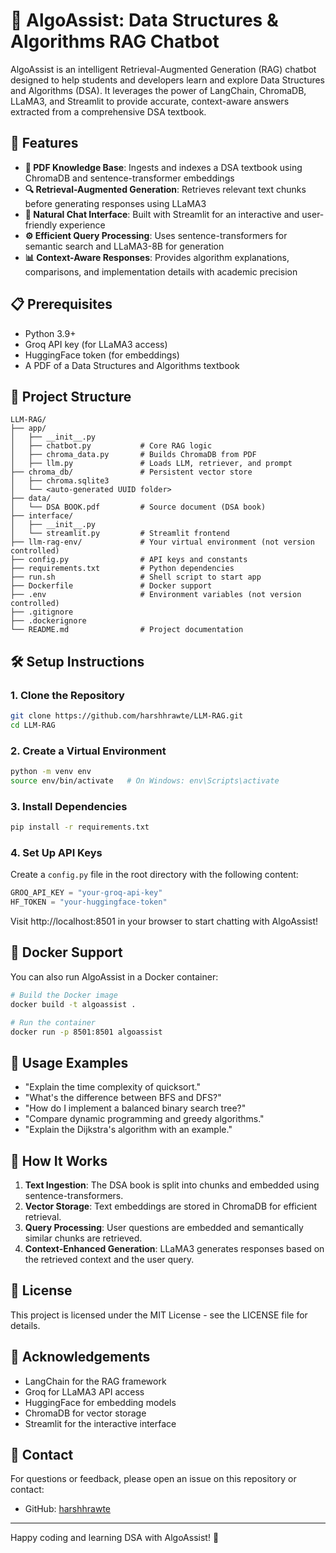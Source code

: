 # 🤖 AlgoAssist: Data Structures & Algorithms RAG Chatbot

AlgoAssist is an intelligent Retrieval-Augmented Generation (RAG) chatbot designed to help students and developers learn and explore Data Structures and Algorithms (DSA). It leverages the power of LangChain, ChromaDB, LLaMA3, and Streamlit to provide accurate, context-aware answers extracted from a comprehensive DSA textbook.

## 🚀 Features

- **📘 PDF Knowledge Base**: Ingests and indexes a DSA textbook using ChromaDB and sentence-transformer embeddings
- **🔍 Retrieval-Augmented Generation**: Retrieves relevant text chunks before generating responses using LLaMA3
- **💬 Natural Chat Interface**: Built with Streamlit for an interactive and user-friendly experience
- **⚙️ Efficient Query Processing**: Uses sentence-transformers for semantic search and LLaMA3-8B for generation
- **📊 Context-Aware Responses**: Provides algorithm explanations, comparisons, and implementation details with academic precision

## 📋 Prerequisites

- Python 3.9+
- Groq API key (for LLaMA3 access)
- HuggingFace token (for embeddings)
- A PDF of a Data Structures and Algorithms textbook

## 📁 Project Structure

```
LLM-RAG/
├── app/
│   ├── __init__.py
│   ├── chatbot.py           # Core RAG logic
│   ├── chroma_data.py       # Builds ChromaDB from PDF
│   ├── llm.py               # Loads LLM, retriever, and prompt
├── chroma_db/               # Persistent vector store
│   ├── chroma.sqlite3
│   └── <auto-generated UUID folder>
├── data/
│   └── DSA BOOK.pdf         # Source document (DSA book)
├── interface/
│   ├── __init__.py
│   └── streamlit.py         # Streamlit frontend
├── llm-rag-env/             # Your virtual environment (not version controlled)
├── config.py                # API keys and constants
├── requirements.txt         # Python dependencies
├── run.sh                   # Shell script to start app
├── Dockerfile               # Docker support
├── .env                     # Environment variables (not version controlled)
├── .gitignore
├── .dockerignore
└── README.md                # Project documentation
```

## 🛠️ Setup Instructions

### 1. Clone the Repository

```bash
git clone https://github.com/harshhrawte/LLM-RAG.git
cd LLM-RAG
```

### 2. Create a Virtual Environment

```bash
python -m venv env
source env/bin/activate   # On Windows: env\Scripts\activate
```

### 3. Install Dependencies

```bash
pip install -r requirements.txt
```

### 4. Set Up API Keys

Create a `config.py` file in the root directory with the following content:

```python
GROQ_API_KEY = "your-groq-api-key"
HF_TOKEN = "your-huggingface-token"
```


Visit http://localhost:8501 in your browser to start chatting with AlgoAssist!

## 🐳 Docker Support

You can also run AlgoAssist in a Docker container:

```bash
# Build the Docker image
docker build -t algoassist .

# Run the container
docker run -p 8501:8501 algoassist
```

## 📱 Usage Examples

- "Explain the time complexity of quicksort."
- "What's the difference between BFS and DFS?"
- "How do I implement a balanced binary search tree?"
- "Compare dynamic programming and greedy algorithms."
- "Explain the Dijkstra's algorithm with an example."

## 🔄 How It Works

1. **Text Ingestion**: The DSA book is split into chunks and embedded using sentence-transformers.
2. **Vector Storage**: Text embeddings are stored in ChromaDB for efficient retrieval.
3. **Query Processing**: User questions are embedded and semantically similar chunks are retrieved.
4. **Context-Enhanced Generation**: LLaMA3 generates responses based on the retrieved context and the user query.

## 📝 License

This project is licensed under the MIT License - see the LICENSE file for details.

## 👏 Acknowledgements

- LangChain for the RAG framework
- Groq for LLaMA3 API access
- HuggingFace for embedding models
- ChromaDB for vector storage
- Streamlit for the interactive interface

## 🔗 Contact

For questions or feedback, please open an issue on this repository or contact:
- GitHub: [harshhrawte](https://github.com/harshhrawte)

---

Happy coding and learning DSA with AlgoAssist! 🚀
